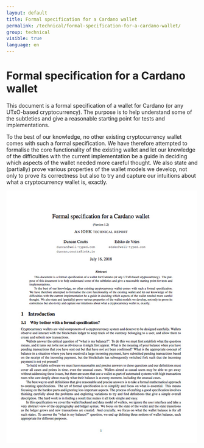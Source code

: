 ```yaml
---
layout: default
title: Formal specification for a Cardano wallet
permalink: /technical/formal-specification-for-a-cardano-wallet/
group: technical
visible: true
language: en
---
```

# Formal specification for a Cardano wallet

This document is a formal specification of a wallet for Cardano (or any UTxO-based cryptocurrency). The purpose is to help understand some of the subtleties and give a reasonable starting point for tests and implementations.

To the best of our knowledge, no other existing cryptocurrency wallet comes with such a formal specification. We have therefore attempted to formalise the core functionality of the existing wallet and let our knowledge of the difficulties with the current implementation be a guide in deciding which aspects of the wallet needed more careful thought. We also state and (partially) prove various properties of the wallet models we develop, not only to prove its correctness but also to try and capture our intuitions about what a cryptocurrency wallet is, exactly.

<a href="/files/formal-specification-of-the-cardano-wallet.pdf" target="_blank"><img src="/img/formal-specification-of-the-cardano-wallet4.jpg" alt="" /></a>
